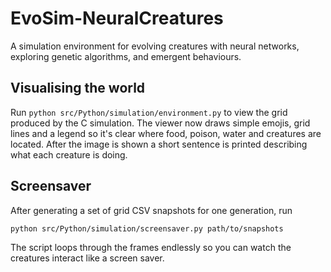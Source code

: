# EvoSim-NeuralCreatures
A simulation environment for evolving creatures with neural networks, exploring genetic algorithms, and emergent behaviours.

## Visualising the world

Run `python src/Python/simulation/environment.py` to view the grid produced by
the C simulation.  The viewer now draws simple emojis, grid lines and a legend
so it's clear where food, poison, water and creatures are located.  After the
image is shown a short sentence is printed describing what each creature is
doing.

## Screensaver

After generating a set of grid CSV snapshots for one generation, run

```
python src/Python/simulation/screensaver.py path/to/snapshots
```

The script loops through the frames endlessly so you can watch the creatures
interact like a screen saver.
